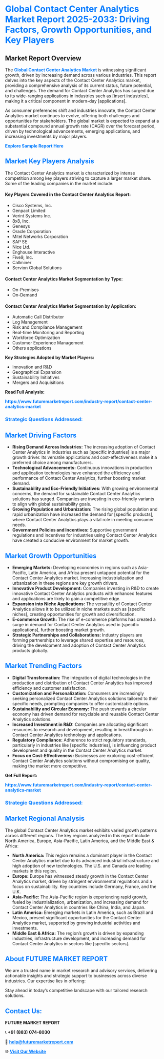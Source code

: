 <h1 style="color: #007BFF;">Global Contact Center Analytics Market Report 2025-2033: Driving Factors, Growth Opportunities, and Key Players</h1>

<section id="overview">
<h2>Market Report Overview</h2>
<p>The <a href="https://www.futuremarketreport.com/industry-report/contact-center-analytics-market" style="color: #007BFF; text-decoration: none;"><strong>Global Contact Center Analytics Market</strong></a> is witnessing significant growth, driven by increasing demand across various industries. This report delves into the key aspects of the Contact Center Analytics market, providing a comprehensive analysis of its current status, future potential, and challenges. The demand for Contact Center Analytics has surged due to its wide-ranging applications in industries such as [insert industries], making it a critical component in modern-day [applications].</p>
<p>As consumer preferences shift and industries innovate, the Contact Center Analytics market continues to evolve, offering both challenges and opportunities for stakeholders. The global market is expected to expand at a substantial compound annual growth rate (CAGR) over the forecast period, driven by technological advancements, emerging applications, and increasing investments by major players.</p>
</section>

<section id="overview">
<p><a href="https://www.futuremarketreport.com/request-sample/reportId=97533" style="color: #007BFF; text-decoration: none;"><strong>Explore Sample Report Here</strong></a></p>
</section>

<section id="key-players">
<h2 style="color: #007BFF;">Market Key Players Analysis</h2>
<p>The Contact Center Analytics market is characterized by intense competition among key players striving to capture a larger market share. Some of the leading companies in the market include:</p>
<h4>Key Players Covered in the Contact Center Analytics Report:</h4>
<ul><li>Cisco Systems, Inc.</li><li>Genpact Limited</li><li>Verint Systems Inc.</li><li>8x8, Inc.</li><li>Genesys</li><li>Oracle Corporation</li><li>Mitel Networks Corporation</li><li>SAP SE</li><li>Nice Ltd.</li><li>Enghouse Interactive</li><li>Five9, Inc.</li><li>Callminer</li><li>Servion Global Solutions</li></ul>
<h4>Contact Center Analytics Market Segmentation by Type:</h4>
<ul><li>On-Premises</li><li>On-Demand</li></ul>

<h4>Contact Center Analytics Market Segmentation by Application:</h4>
<ul><li>Automatic Call Distributor</li><li>Log Management</li><li>Risk and Compliance Management</li><li>Real-time Monitoring and Reporting</li><li>Workforce Optimization</li><li>Customer Experience Management</li><li>Others applications</li></ul>
<p><strong>Key Strategies Adopted by Market Players:</strong></p>
<ul>
<li>Innovation and R&D</li>
<li>Geographical Expansion</li>
<li>Sustainability Initiatives</li>
<li>Mergers and Acquisitions</li>
</ul>
</section>

<section>
<p><strong>Read Full Analysis: </strong></p><a href="https://www.futuremarketreport.com/industry-report/contact-center-analytics-market" style="color: #007BFF; text-decoration: none;"><strong>https://www.futuremarketreport.com/industry-report/contact-center-analytics-market</strong></a>
<h3 style="color: #007BFF;">Strategic Questions Addressed:</h3>
</section>

<section id="driving-factors">
<h2 style="color: #007BFF;">Market Driving Factors</h2>
<ul>
<li><strong>Rising Demand Across Industries:</strong> The increasing adoption of Contact Center Analytics in industries such as [specific industries] is a major growth driver. Its versatile applications and cost-effectiveness make it a preferred choice among manufacturers.</li>
<li><strong>Technological Advancements:</strong> Continuous innovations in production and application technologies have enhanced the efficiency and performance of Contact Center Analytics, further boosting market demand.</li>
<li><strong>Sustainability and Eco-Friendly Initiatives:</strong> With growing environmental concerns, the demand for sustainable Contact Center Analytics solutions has surged. Companies are investing in eco-friendly variants to align with global sustainability goals.</li>
<li><strong>Growing Population and Urbanization:</strong> The rising global population and rapid urbanization have increased the demand for [specific products], where Contact Center Analytics plays a vital role in meeting consumer needs.</li>
<li><strong>Government Policies and Incentives:</strong> Supportive government regulations and incentives for industries using Contact Center Analytics have created a conducive environment for market growth.</li>
</ul>
</section>

<section id="growth-opportunities">
<h2 style="color: #007BFF;">Market Growth Opportunities</h2>
<ul>
<li><strong>Emerging Markets:</strong> Developing economies in regions such as Asia-Pacific, Latin America, and Africa present untapped potential for the Contact Center Analytics market. Increasing industrialization and urbanization in these regions are key growth drivers.</li>
<li><strong>Innovative Product Development:</strong> Companies investing in R&D to create innovative Contact Center Analytics products with enhanced features and applications are likely to gain a competitive edge.</li>
<li><strong>Expansion into Niche Applications:</strong> The versatility of Contact Center Analytics allows it to be utilized in niche markets such as [specific niches], creating opportunities for growth and diversification.</li>
<li><strong>E-commerce Growth:</strong> The rise of e-commerce platforms has created a surge in demand for Contact Center Analytics used in [specific applications], further boosting market growth.</li>
<li><strong>Strategic Partnerships and Collaborations:</strong> Industry players are forming partnerships to leverage shared expertise and resources, driving the development and adoption of Contact Center Analytics products globally.</li>
</ul>
</section>

<section id="trending-factors">
<h2 style="color: #007BFF;">Market Trending Factors</h2>
<ul>
<li><strong>Digital Transformation:</strong> The integration of digital technologies in the production and distribution of Contact Center Analytics has improved efficiency and customer satisfaction.</li>
<li><strong>Customization and Personalization:</strong> Consumers are increasingly seeking personalized Contact Center Analytics solutions tailored to their specific needs, prompting companies to offer customizable options.</li>
<li><strong>Sustainability and Circular Economy:</strong> The push towards a circular economy has driven demand for recyclable and reusable Contact Center Analytics solutions.</li>
<li><strong>Increased Investment in R&D:</strong> Companies are allocating significant resources to research and development, resulting in breakthroughs in Contact Center Analytics technology and applications.</li>
<li><strong>Regulatory Compliance:</strong> Adherence to strict regulatory standards, particularly in industries like [specific industries], is influencing product development and quality in the Contact Center Analytics market.</li>
<li><strong>Focus on Cost-Effectiveness:</strong> Businesses are exploring cost-efficient Contact Center Analytics solutions without compromising on quality, making the market more competitive.</li>
</ul>
</section>

<section>
<p><strong>Get Full Report: </strong></p><a href="https://www.futuremarketreport.com/industry-report/contact-center-analytics-market" style="color: #007BFF; text-decoration: none;"><strong>https://www.futuremarketreport.com/industry-report/contact-center-analytics-market</strong></a>
<h3 style="color: #007BFF;">Strategic Questions Addressed:</h3>
</section>


<section id="regional-analysis">
<h2 style="color: #007BFF;">Market Regional Analysis</h2>
<p>The global Contact Center Analytics market exhibits varied growth patterns across different regions. The key regions analyzed in this report include North America, Europe, Asia-Pacific, Latin America, and the Middle East & Africa:</p>
<ul>
<li><strong>North America:</strong> This region remains a dominant player in the Contact Center Analytics market due to its advanced industrial infrastructure and high adoption of new technologies. The U.S. and Canada are leading markets in this region.</li>
<li><strong>Europe:</strong> Europe has witnessed steady growth in the Contact Center Analytics market, driven by stringent environmental regulations and a focus on sustainability. Key countries include Germany, France, and the U.K.</li>
<li><strong>Asia-Pacific:</strong> The Asia-Pacific region is experiencing rapid growth, fueled by industrialization, urbanization, and increasing demand for Contact Center Analytics in countries like China, India, and Japan.</li>
<li><strong>Latin America:</strong> Emerging markets in Latin America, such as Brazil and Mexico, present significant opportunities for the Contact Center Analytics market, supported by growing industrial activities and investments.</li>
<li><strong>Middle East & Africa:</strong> The region’s growth is driven by expanding industries, infrastructure development, and increasing demand for Contact Center Analytics in sectors like [specific sectors].</li>
</ul>
</section>

<footer>
<h2 style="color: #007BFF;">About FUTURE MARKET REPORT</h2>
<p>We are a trusted name in market research and advisory services, delivering actionable insights and strategic support to businesses across diverse industries. Our expertise lies in offering:</p>

<p>Stay ahead in today’s competitive landscape with our tailored research solutions.</p>

<h2 style="color: #007BFF;">Contact Us:</h2>
<p><strong>FUTURE MARKET REPORT</strong></p>
<p>📞 <strong>+91 (883) 074-8030</strong></p>
<p>📧 <strong><a href="mailto:help@futuremarketreport.com" style="color: #007BFF;">help@futuremarketreport.com</a></strong></p>
<p>🌐 <strong><a href="https://www.futuremarketreport.com/" style="color: #007BFF;">Visit Our Website</a></strong></p>
</footer>